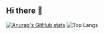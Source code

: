 ## Hi there 👋
[![Anurag's GitHub stats](https://github-readme-stats.vercel.app/api??username=ruanflau&theme=dark&show_icons=true)](https://github.com/ruanflau/github-readme-stats)
![Top Langs](https://github-readme-stats.vercel.app/api/top-langs/?username=anuraghazra&exclude_repo=github-readme-stats,anuraghazra.github.io)
